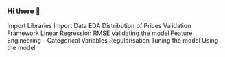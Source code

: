 ### Hi there 👋
Import Libraries
Import Data
EDA
  Distribution of Prices
Validation Framework
Linear Regression
RMSE
  Validating the model
Feature Engineering - Categorical Variables
Regularisation
Tuning the model
Using the model
<!--
**OluwaseunAd/OluwaseunAd** is a ✨ _special_ ✨ repository because its `README.md` (this file) appears on your GitHub profile.

Here are some ideas to get you started:

- 🔭 I’m currently working on ...
- 🌱 I’m currently learning ...
- 👯 I’m looking to collaborate on ...
- 🤔 I’m looking for help with ...
- 💬 Ask me about ...
- 📫 How to reach me: ...
- 😄 Pronouns: ...
- ⚡ Fun fact: ...
-->

